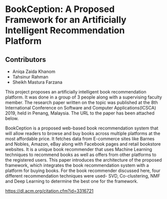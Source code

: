 # BookCeption: A Proposed Framework for an Artificially Intelligent Recommendation Platform

## Contributors
* Aniqa Zaida Khanom
* Tahsinur Rahman
* Sheikh Mastura Farzana

This project proposes an artificially intelligent book recommendation platform. It was done in a group of 3 people along with a supervising faculty member. The research paper written on the topic was published at the 8th International Conference on Software and Computer Applications(ICSCA) 2019, held in Penang, Malaysia. The URL to the paper has been attached below.

BookCeption is a proposed web-based book recommendation system that will allow readers to browse and buy books across multiple platforms at the most affordable price. It fetches data from E-commerce sites like Barnes and Nobles, Amazon, eBay along with Facebook pages and retail bookstore websites. It is a unique book recommender that uses Machine Learning techniques to recommend books as well as offers from other platforms to the registered users. This paper introduces the architecture of the proposed framework, which integrates the book recommendation system with a platform for buying books. For the book recommender discussed here, four different recommendation techniques were used- SVD, Co-clustering, NMF and Deep Learning to determine the best one for the framework.

https://dl.acm.org/citation.cfm?id=3316721